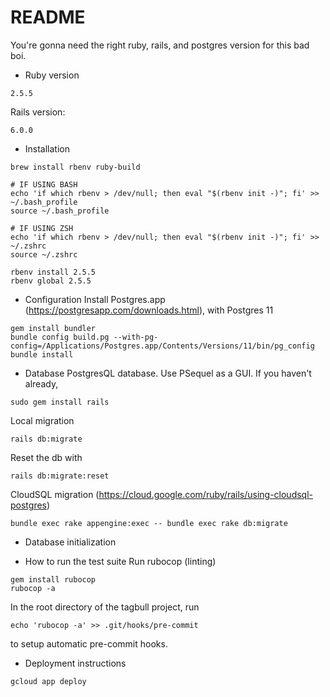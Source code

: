 # README

You're gonna need the right ruby, rails, and postgres version for this bad boi.

* Ruby version
```
2.5.5
```
Rails version:
```
6.0.0
```

* Installation
```
brew install rbenv ruby-build

# IF USING BASH
echo 'if which rbenv > /dev/null; then eval "$(rbenv init -)"; fi' >> ~/.bash_profile
source ~/.bash_profile

# IF USING ZSH
echo 'if which rbenv > /dev/null; then eval "$(rbenv init -)"; fi' >> ~/.zshrc
source ~/.zshrc

rbenv install 2.5.5
rbenv global 2.5.5
```

* Configuration
Install Postgres.app (https://postgresapp.com/downloads.html), with Postgres 11
```
gem install bundler
bundle config build.pg --with-pg-config=/Applications/Postgres.app/Contents/Versions/11/bin/pg_config
bundle install
```

* Database
PostgresQL database. Use PSequel as a GUI.
If you haven't already,
```
sudo gem install rails
```
Local migration
```
rails db:migrate
```
Reset the db with
```
rails db:migrate:reset
```

CloudSQL migration (https://cloud.google.com/ruby/rails/using-cloudsql-postgres)
```
bundle exec rake appengine:exec -- bundle exec rake db:migrate
```
* Database initialization

* How to run the test suite
Run rubocop (linting)
```
gem install rubocop
rubocop -a
```

In the root directory of the tagbull project, run 

```
echo 'rubocop -a' >> .git/hooks/pre-commit
```

to setup automatic pre-commit hooks.

* Deployment instructions
```
gcloud app deploy
```
